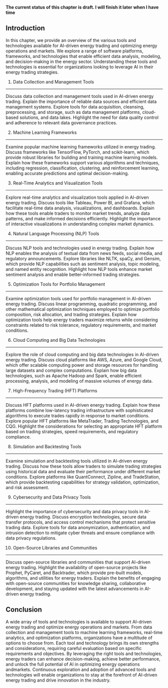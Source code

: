 **The current status of this chapter is draft. I will finish it later when I have time**

Introduction
------------

In this chapter, we provide an overview of the various tools and technologies available for AI-driven energy trading and optimizing energy operations and markets. We explore a range of software platforms, frameworks, and technologies that enable efficient data analysis, modeling, and decision-making in the energy sector. Understanding these tools and technologies is essential for organizations looking to leverage AI in their energy trading strategies.

1. Data Collection and Management Tools
---------------------------------------

Discuss data collection and management tools used in AI-driven energy trading. Explain the importance of reliable data sources and efficient data management systems. Explore tools for data acquisition, cleansing, preprocessing, and storage, such as data management platforms, cloud-based solutions, and data lakes. Highlight the need for data quality control and adherence to relevant data governance practices.

2. Machine Learning Frameworks
------------------------------

Examine popular machine learning frameworks utilized in energy trading. Discuss frameworks like TensorFlow, PyTorch, and scikit-learn, which provide robust libraries for building and training machine learning models. Explain how these frameworks support various algorithms and techniques, including regression, classification, clustering, and reinforcement learning, enabling accurate predictions and optimal decision-making.

3. Real-Time Analytics and Visualization Tools
----------------------------------------------

Explore real-time analytics and visualization tools applied in AI-driven energy trading. Discuss tools like Tableau, Power BI, and Grafana, which facilitate real-time data analysis, visualizations, and dashboards. Explain how these tools enable traders to monitor market trends, analyze data patterns, and make informed decisions efficiently. Highlight the importance of interactive visualizations in understanding complex market dynamics.

4. Natural Language Processing (NLP) Tools
------------------------------------------

Discuss NLP tools and technologies used in energy trading. Explain how NLP enables the analysis of textual data from news feeds, social media, and regulatory announcements. Explore libraries like NLTK, spaCy, and Gensim, which provide NLP capabilities such as sentiment analysis, topic modeling, and named entity recognition. Highlight how NLP tools enhance market sentiment analysis and enable better-informed trading strategies.

5. Optimization Tools for Portfolio Management
----------------------------------------------

Examine optimization tools used for portfolio management in AI-driven energy trading. Discuss linear programming, quadratic programming, and other mathematical optimization techniques employed to optimize portfolio composition, risk allocation, and trading strategies. Explain how optimization tools help energy traders maximize returns while considering constraints related to risk tolerance, regulatory requirements, and market conditions.

6. Cloud Computing and Big Data Technologies
--------------------------------------------

Explore the role of cloud computing and big data technologies in AI-driven energy trading. Discuss cloud platforms like AWS, Azure, and Google Cloud, which offer scalable computing power and storage resources for handling large datasets and complex computations. Explain how big data technologies, such as Apache Hadoop and Spark, enable efficient processing, analysis, and modeling of massive volumes of energy data.

7. High-Frequency Trading (HFT) Platforms
-----------------------------------------

Discuss HFT platforms used in AI-driven energy trading. Explain how these platforms combine low-latency trading infrastructure with sophisticated algorithms to execute trades rapidly in response to market conditions. Explore popular HFT platforms like MetaTrader, Trading Technologies, and CQG. Highlight the considerations for selecting an appropriate HFT platform based on trading strategies, speed requirements, and regulatory compliance.

8. Simulation and Backtesting Tools
-----------------------------------

Examine simulation and backtesting tools utilized in AI-driven energy trading. Discuss how these tools allow traders to simulate trading strategies using historical data and evaluate their performance under different market conditions. Explore platforms like QuantConnect, Zipline, and TradeStation, which provide backtesting capabilities for strategy validation, optimization, and risk assessment.

9. Cybersecurity and Data Privacy Tools
---------------------------------------

Highlight the importance of cybersecurity and data privacy tools in AI-driven energy trading. Discuss encryption technologies, secure data transfer protocols, and access control mechanisms that protect sensitive trading data. Explore tools for data anonymization, authentication, and intrusion detection to mitigate cyber threats and ensure compliance with data privacy regulations.

10. Open-Source Libraries and Communities
-----------------------------------------

Discuss open-source libraries and communities that support AI-driven energy trading. Highlight the availability of open-source projects like Prophet, PyCaret, and Backtrader, which provide pre-built models, algorithms, and utilities for energy traders. Explain the benefits of engaging with open-source communities for knowledge sharing, collaborative development, and staying updated with the latest advancements in AI-driven energy trading.

Conclusion
----------

A wide array of tools and technologies is available to support AI-driven energy trading and optimize energy operations and markets. From data collection and management tools to machine learning frameworks, real-time analytics, and optimization platforms, organizations have a multitude of options to choose from. Each tool and technology brings its own strengths and considerations, requiring careful evaluation based on specific requirements and objectives. By leveraging the right tools and technologies, energy traders can enhance decision-making, achieve better performance, and unlock the full potential of AI in optimizing energy operations andmarkets. Continuous exploration and adoption of advanced tools and technologies will enable organizations to stay at the forefront of AI-driven energy trading and drive innovation in the industry.
